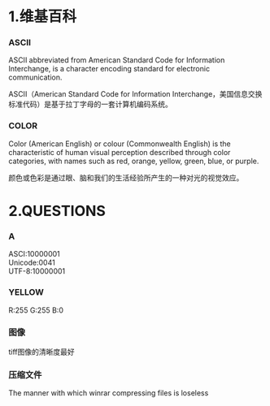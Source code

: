 # 1.维基百科  

### ASCII

ASCII abbreviated from American Standard Code for Information Interchange, is a character encoding standard for electronic communication.   

ASCII（American Standard Code for Information Interchange，美国信息交换标准代码）是基于拉丁字母的一套计算机编码系统。  

### COLOR

Color (American English) or colour (Commonwealth English) is the characteristic of human visual perception described through color categories, with names such as red, orange, yellow, green, blue, or purple.   

颜色或色彩是通过眼、脑和我们的生活经验所产生的一种对光的视觉效应。  

# 2.QUESTIONS  

### A
ASCI:10000001  
Unicode:0041  
UTF-8:10000001

### YELLOW  
R:255 G:255 B:0  

### 图像
tiff图像的清晰度最好

### 压缩文件
The manner with which winrar compressing files is loseless